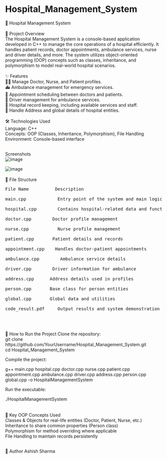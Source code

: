 # Hospital_Management_System
🏥 Hospital Management System
<br>
<br>
📑 Project Overview
<br>
The Hospital Management System is a console-based application developed in C++ to manage the core operations of a hospital efficiently. It handles patient records, doctor appointments, ambulance services, nurse and driver details, and more. The system utilizes object-oriented programming (OOP) concepts such as classes, inheritance, and polymorphism to model real-world hospital scenarios.
<br>
<br>
✨ Features<br>
👨‍⚕️ Manage Doctor, Nurse, and Patient profiles.<br>
🚑 Ambulance management for emergency services.<br>
📅 Appointment scheduling between doctors and patients.<br>
🚗 Driver management for ambulance services.<br>
🏥 Hospital record keeping, including available services and staff.<br>
📍 Handle Address and global details of hospital entities.<br>
<br>
🛠️ Technologies Used<br>
Language: C++<br>
Concepts: OOP (Classes, Inheritance, Polymorphism), File Handling<br>
Environment: Console-based interface<br>
<br>

Screenshots<br>
![image](https://github.com/user-attachments/assets/957eb3b3-f53d-44e6-b59a-b11df82059fb)


![image](https://github.com/user-attachments/assets/8fc0cc6c-7798-42fe-bc2e-d616da8cedc9)
<br>
<br>
📂 File Structure<br>
<pre>File Name          Description<br>
main.cpp	        Entry point of the system and main logic flow<br>
hospital.cpp	    Contains hospital-related data and functions<br>
doctor.cpp	      Doctor profile management<br>
nurse.cpp	        Nurse profile management<br>
patient.cpp	      Patient details and records<br>
appointment.cpp	   Handles doctor-patient appointments<br>
ambulance.cpp	     Ambulance service details<br>
driver.cpp	      Driver information for ambulance<br>
address.cpp	     Address details used in profiles<br>
person.cpp	     Base class for person entities<br>
global.cpp	     Global data and utilities<br>
code_result.pdf 	Output results and system demonstration<br>
</pre>
<br>
<br>
🚀 How to Run the Project
Clone the repository:<br>
git clone https://github.com/YourUsername/Hospital_Management_System.git<br>
cd Hospital_Management_System<br>

Compile the project:<br>


g++ main.cpp hospital.cpp doctor.cpp nurse.cpp patient.cpp appointment.cpp ambulance.cpp driver.cpp address.cpp person.cpp global.cpp -o HospitalManagementSystem<br>

Run the executable:<br>

./HospitalManagementSystem<br>
<br><br>
🔑 Key OOP Concepts Used<br>
Classes & Objects for real-life entities (Doctor, Patient, Nurse, etc.)<br>
Inheritance to share common properties (Person class)<br>
Polymorphism for method overriding where applicable<br>
File Handling to maintain records persistently<br>
<br>



👤 Author
Ashish Sharma



